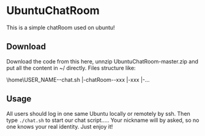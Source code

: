# UbuntuChatRoom

This is a simple chatRoom used on ubuntu!

## Download

Download the code from this here, unnzip UbuntuChatRoom-master.zip and put all the content in ~/ directly.
Files structure like:

\home\USER_NAME\--chat.sh
		|-chatRoom\--xxx
			   |-xxx
			   |-...

## Usage

All users should log in one same Ubuntu locally or remotely by ssh.
Then type ```./chat.sh``` to start our chat script.....
Your nickname will by asked, so no one knows your real identity.
Just enjoy it!
